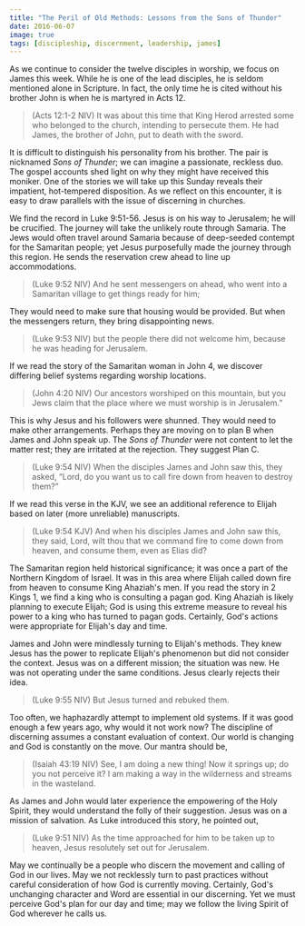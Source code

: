 ```yaml
---
title: "The Peril of Old Methods: Lessons from the Sons of Thunder"
date: 2016-06-07
image: true
tags: [discipleship, discernment, leadership, james]
---
```

 
As we continue to consider the twelve disciples in worship, we focus on James this week. While he is one of the lead disciples, he is seldom mentioned alone in Scripture. In fact, the only time he is cited without his brother John is when he is martyred in Acts 12.

> (Acts 12:1-2 NIV) It was about this time that King Herod arrested some who belonged to the church, intending to persecute them. He had James, the brother of John, put to death with the sword.

It is difficult to distinguish his personality from his brother. The pair is nicknamed *Sons of Thunder*; we can imagine a passionate, reckless duo. The gospel accounts shed light on why they might have received this moniker. One of the stories we will take up this Sunday reveals their impatient, hot-tempered disposition. As we reflect on this encounter, it is easy to draw parallels with the issue of discerning in churches.

We find the record in Luke 9:51-56. Jesus is on his way to Jerusalem; he will be crucified. The journey will take the unlikely route through Samaria. The Jews would often travel around Samaria because of deep-seeded contempt for the Samaritan people; yet Jesus purposefully made the journey through this region. He sends the reservation crew ahead to line up accommodations. 

> (Luke 9:52 NIV) And he sent messengers on ahead, who went into a Samaritan village to get things ready for him;

They would need to make sure that housing would be provided. But when the messengers return, they bring disappointing news.

> (Luke 9:53 NIV) but the people there did not welcome him, because he was heading for Jerusalem.

If we read the story of the Samaritan woman in John 4, we discover differing belief systems regarding worship locations.

> (John 4:20 NIV) Our ancestors worshiped on this mountain, but you Jews claim that the place where we must worship is in Jerusalem.”

This is why Jesus and his followers were shunned. They would need to make other arrangements. Perhaps they are moving on to plan B when James and John speak up. The *Sons of Thunder* were not content to let the matter rest; they are irritated at the rejection. They suggest Plan C. 

> (Luke 9:54 NIV) When the disciples James and John saw this, they asked, “Lord, do you want us to call fire down from heaven to destroy them?”

If we read this verse in the KJV, we see an additional reference to Elijah based on later (more unreliable) manuscripts.

> (Luke 9:54 KJV) And when his disciples James and John saw this, they said, Lord, wilt thou that we command fire to come down from heaven, and consume them, even as Elias did?

The Samaritan region held historical significance; it was once a part of the Northern Kingdom of Israel. It was in this area where Elijah called down fire from heaven to consume King Ahaziah's men. If you read the story in 2 Kings 1, we find a king who is consulting a pagan god. King Ahaziah is likely planning to execute Elijah; God is using this extreme measure to reveal his power to a king who has turned to pagan gods. Certainly, God's actions were appropriate for Elijah's day and time.

James and John were mindlessly turning to Elijah's methods. They knew Jesus has the power to replicate Elijah's phenomenon but did not consider the context. Jesus was on a different mission; the situation was new. He was not operating under the same conditions. Jesus clearly rejects their idea.

> (Luke 9:55 NIV) But Jesus turned and rebuked them.

Too often, we haphazardly attempt to implement old systems. If it was good enough a few years ago, why would it not work now? The discipline of discerning assumes a constant evaluation of context. Our world is changing and God is constantly on the move. Our mantra should be,

> (Isaiah 43:19 NIV) See, I am doing a new thing! Now it springs up; do you not perceive it? I am making a way in the wilderness and streams in the wasteland.

As James and John would later experience the empowering of the Holy Spirit, they would understand the folly of their suggestion. Jesus was on a mission of salvation. As Luke introduced this story, he pointed out,

> (Luke 9:51 NIV) As the time approached for him to be taken up to heaven, Jesus resolutely set out for Jerusalem.

May we continually be a people who discern the movement and calling of God in our lives. May we not recklessly turn to past practices without careful consideration of how God is currently moving. Certainly, God's unchanging character and Word are essential in our discerning. Yet we must perceive God's plan for our day and time; may we follow the living Spirit of God wherever he calls us.
